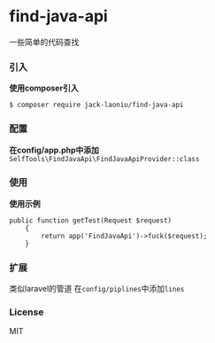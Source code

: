 # find-java-api
一些简单的代码查找
### 引入
**使用composer引入**

`$ composer require jack-laoniu/find-java-api`
### 配置
**在config/app.php中添加** `SelfTools\FindJavaApi\FindJavaApiProvider::class`

### 使用
**使用示例**
```
public function getTest(Request $request)
    {
        return app('FindJavaApi')->fuck($request);
    }
```
### 扩展
类似laravel的管道
在`config/piplines`中添加`lines`
### License
MIT
